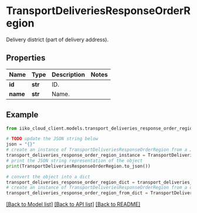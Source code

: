 # TransportDeliveriesResponseOrderRegion

Delivery district (part of delivery address).

## Properties

Name | Type | Description | Notes
------------ | ------------- | ------------- | -------------
**id** | **str** | ID. | 
**name** | **str** | Name. | 

## Example

```python
from iiko_cloud_client.models.transport_deliveries_response_order_region import TransportDeliveriesResponseOrderRegion

# TODO update the JSON string below
json = "{}"
# create an instance of TransportDeliveriesResponseOrderRegion from a JSON string
transport_deliveries_response_order_region_instance = TransportDeliveriesResponseOrderRegion.from_json(json)
# print the JSON string representation of the object
print(TransportDeliveriesResponseOrderRegion.to_json())

# convert the object into a dict
transport_deliveries_response_order_region_dict = transport_deliveries_response_order_region_instance.to_dict()
# create an instance of TransportDeliveriesResponseOrderRegion from a dict
transport_deliveries_response_order_region_from_dict = TransportDeliveriesResponseOrderRegion.from_dict(transport_deliveries_response_order_region_dict)
```
[[Back to Model list]](../README.md#documentation-for-models) [[Back to API list]](../README.md#documentation-for-api-endpoints) [[Back to README]](../README.md)


